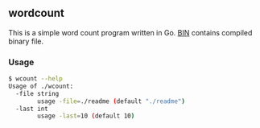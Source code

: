 ## wordcount 

This is a simple word count program written in Go. [BIN](./bin) contains compiled binary file.

### Usage

```bash 
$ wcount --help 
Usage of ./wcount:
  -file string
        usage -file=./readme (default "./readme")
  -last int
        usage -last=10 (default 10)
```

